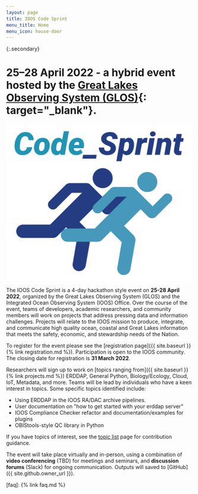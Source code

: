 ```yaml
---
layout: page
title: IOOS Code Sprint
menu_title: Home
menu_icon: house-door
---
```


{:.secondary}
# **25–28 April 2022** - a hybrid event hosted by the [Great Lakes Observing System (GLOS)](https://glos.org){: target="_blank"}.

![](/assets/cs_graphic.png)

The IOOS Code Sprint is a 4-day hackathon style event on **25-28 April 2022**, organized by the Great Lakes Observing System (GLOS) and the Integrated Ocean Observing System (IOOS) Office. Over the course of the event, teams of developers, academic researchers, and community members will work on projects that address pressing data and information challenges. Projects will relate to the IOOS mission to produce, integrate, and communicate high quality ocean, coastal and Great Lakes information that meets the safety, economic, and stewardship needs of the Nation.

To register for the event please see the [registration page]({{ site.baseurl }}{% link registration.md %}). Participation is open to the IOOS community. The closing date for registration is **31 March 2022**.

Researchers will sign up to work on [topics ranging from]({{ site.baseurl }}{% link projects.md %}) ERDDAP, General Python, Biology/Ecology, Cloud, IoT, Metadata, and more. Teams will be lead by individuals who have a keen interest in topics. Some specific topics identified include:
* Using ERDDAP in the IOOS RA/DAC archive pipelines.
* User documentation on "how to get started with your erddap server"
* IOOS Compliance Checker refactor and documentation/examples for plugins
* OBIStools-style QC library in Python

If you have topics of interest, see the [topic list](https://github.com/ioos/ioos-code-sprint/blob/main/2022/track-list.md) page for contribution guidance.

The event will take place virtually and in-person, using a combination of **video conferencing** (TBD) for meetings and seminars, and **discussion forums** (Slack) for ongoing communication. Outputs will saved to [GitHub]({{ site.github.owner_url }}).

[faq]: {% link faq.md %}
